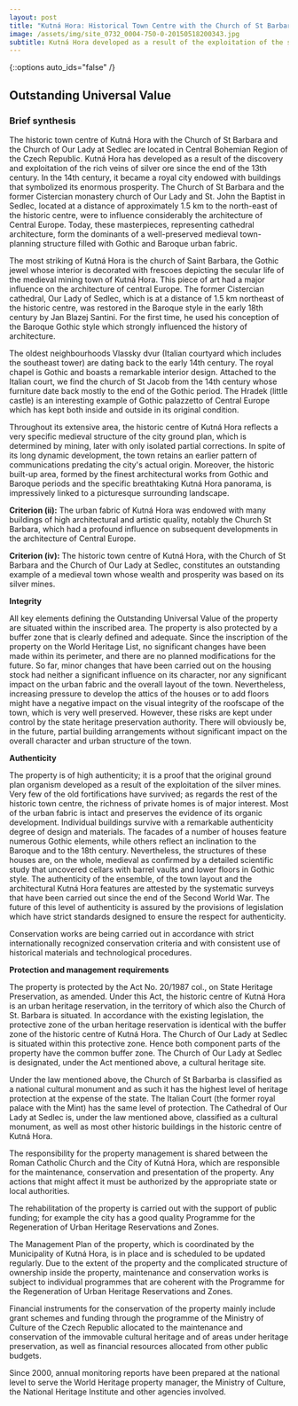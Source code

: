 ```yaml
---
layout: post
title: "Kutná Hora: Historical Town Centre with the Church of St Barbara and the Cathedral of Our Lady at Sedlec"
image: /assets/img/site_0732_0004-750-0-20150518200343.jpg
subtitle: Kutná Hora developed as a result of the exploitation of the silver mines. In the 14th century it became a royal city endowed with monuments that symbolized its prosperity. The Church of St Barbara, a jewel of the late Gothic period, and the Cathedral of Our Lady at Sedlec, which was restored in line with the Baroque taste of the early 18th century, were to influence the architecture of central Europe. These masterpieces today form part of a well-preserved medieval urban fabric with some particularly fine private dwellings.
---
```


{::options auto_ids="false" /}

## Outstanding Universal Value

### Brief synthesis

The historic town centre of Kutná Hora with the Church of St Barbara and the Church of Our Lady at Sedlec are located in Central Bohemian Region of the Czech Republic. Kutná Hora has developed as a result of the discovery and exploitation of the rich veins of silver ore since the end of the 13th century. In the 14th century, it became a royal city endowed with buildings that symbolized its enormous prosperity. The Church of St Barbara and the former Cistercian monastery church of Our Lady and St. John the Baptist in Sedlec, located at a distance of approximately 1.5 km to the north-east of the historic centre, were to influence considerably the architecture of Central Europe. Today, these masterpieces, representing cathedral architecture, form the dominants of a well-preserved medieval town-planning structure filled with Gothic and Baroque urban fabric.

The most striking of Kutná Hora is the church of Saint Barbara, the Gothic jewel whose interior is decorated with frescoes depicting the secular life of the medieval mining town of Kutná Hora. This piece of art had a major influence on the architecture of central Europe. The former Cistercian cathedral, Our Lady of Sedlec, which is at a distance of 1.5 km northeast of the historic centre, was restored in the Baroque style in the early 18th century by Jan Blazej Santini. For the first time, he used his conception of the Baroque Gothic style which strongly influenced the history of architecture.

The oldest neighbourhoods Vlassky dvur (Italian courtyard which includes the southeast tower) are dating back to the early 14th century. The royal chapel is Gothic and boasts a remarkable interior design. Attached to the Italian court, we find the church of St Jacob from the 14th century whose furniture date back mostly to the end of the Gothic period. The Hradek (little castle) is an interesting example of Gothic palazzetto of Central Europe which has kept both inside and outside in its original condition.

Throughout its extensive area, the historic centre of Kutná Hora reflects a very specific medieval structure of the city ground plan, which is determined by mining, later with only isolated partial corrections. In spite of its long dynamic development, the town retains an earlier pattern of communications predating the city's actual origin. Moreover, the historic built-up area, formed by the finest architectural works from Gothic and Baroque periods and the specific breathtaking Kutná Hora panorama, is impressively linked to a picturesque surrounding landscape.

**Criterion (ii):** The urban fabric of Kutná Hora was endowed with many buildings of high architectural and artistic quality, notably the Church St Barbara, which had a profound influence on subsequent developments in the architecture of Central Europe.

**Criterion (iv):** The historic town centre of Kutná Hora, with the Church of St Barbara and the Church of Our Lady at Sedlec, constitutes an outstanding example of a medieval town whose wealth and prosperity was based on its silver mines.

**Integrity**

All key elements defining the Outstanding Universal Value of the property are situated within the inscribed area. The property is also protected by a buffer zone that is clearly defined and adequate. Since the inscription of the property on the World Heritage List, no significant changes have been made within its perimeter, and there are no planned modifications for the future. So far, minor changes that have been carried out on the housing stock had neither a significant influence on its character, nor any significant impact on the urban fabric and the overall layout of the town. Nevertheless, increasing pressure to develop the attics of the houses or to add floors might have a negative impact on the visual integrity of the roofscape of the town, which is very well preserved. However, these risks are kept under control by the state heritage preservation authority. There will obviously be, in the future, partial building arrangements without significant impact on the overall character and urban structure of the town.

**Authenticity**

The property is of high authenticity; it is a proof that the original ground plan organism developed as a result of the exploitation of the silver mines. Very few of the old fortifications have survived; as regards the rest of the historic town centre, the richness of private homes is of major interest. Most of the urban fabric is intact and preserves the evidence of its organic development. Individual buildings survive with a remarkable authenticity degree of design and materials. The facades of a number of houses feature numerous Gothic elements, while others reflect an inclination to the Baroque and to the 18th century. Nevertheless, the structures of these houses are, on the whole, medieval as confirmed by a detailed scientific study that uncovered cellars with barrel vaults and lower floors in Gothic style. The authenticity of the ensemble, of the town layout and the architectural Kutná Hora features are attested by the systematic surveys that have been carried out since the end of the Second World War. The future of this level of authenticity is assured by the provisions of legislation which have strict standards designed to ensure the respect for authenticity.

Conservation works are being carried out in accordance with strict internationally recognized conservation criteria and with consistent use of historical materials and technological procedures.

**Protection and management requirements**

The property is protected by the Act No. 20/1987 col., on State Heritage Preservation, as amended. Under this Act, the historic centre of Kutná Hora is an urban heritage reservation, in the territory of which also the Church of St. Barbara is situated. In accordance with the existing legislation, the protective zone of the urban heritage reservation is identical with the buffer zone of the historic centre of Kutná Hora. The Church of Our Lady at Sedlec is situated within this protective zone. Hence both component parts of the property have the common buffer zone. The Church of Our Lady at Sedlec is designated, under the Act mentioned above, a cultural heritage site.

Under the law mentioned above, the Church of St Barbarba is classified as a national cultural monument and as such it has the highest level of heritage protection at the expense of the state. The Italian Court (the former royal palace with the Mint) has the same level of protection. The Cathedral of Our Lady at Sedlec is, under the law mentioned above, classified as a cultural monument, as well as most other historic buildings in the historic centre of Kutná Hora.

The responsibility for the property management is shared between the Roman Catholic Church and the City of Kutná Hora, which are responsible for the maintenance, conservation and presentation of the property. Any actions that might affect it must be authorized by the appropriate state or local authorities.

The rehabilitation of the property is carried out with the support of public funding; for example the city has a good quality Programme for the Regeneration of Urban Heritage Reservations and Zones.

The Management Plan of the property, which is coordinated by the Municipality of Kutná Hora, is in place and is scheduled to be updated regularly. Due to the extent of the property and the complicated structure of ownership inside the property, maintenance and conservation works is subject to individual programmes that are coherent with the Programme for the Regeneration of Urban Heritage Reservations and Zones.

Financial instruments for the conservation of the property mainly include grant schemes and funding through the programme of the Ministry of Culture of the Czech Republic allocated to the maintenance and conservation of the immovable cultural heritage and of areas under heritage preservation, as well as financial resources allocated from other public budgets.

Since 2000, annual monitoring reports have been prepared at the national level to serve the World Heritage property manager, the Ministry of Culture, the National Heritage Institute and other agencies involved.
